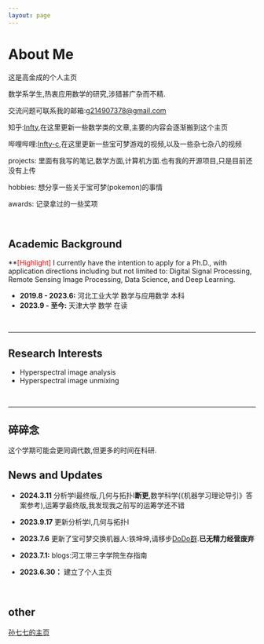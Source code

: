 ```yaml
---
layout: page
---
```


# About Me

[//]:<img src="https://caihanlin.com/caihanlin.jpg" class="floatpic" width="360" height="480">

这是高金成的个人主页

数学系学生,热衷应用数学的研究,涉猎甚广杂而不精.

交流问题可联系我的邮箱:g214907378@gmail.com

知乎:[Infty](https://www.zhihu.com/people/wu-xin-72-24),在这里更新一些数学类的文章,主要的内容会逐渐搬到这个主页

哔哩哔哩:[Infty-c](https://space.bilibili.com/425085633?spm_id_from=333.1007.0.0),在这里更新一些宝可梦游戏的视频,以及一些杂七杂八的视频

projects: 里面有我写的笔记,数学方面,计算机方面.也有我的开源项目,只是目前还没有上传

hobbies: 想分享一些关于宝可梦(pokemon)的事情

awards: 记录拿过的一些奖项

<br>

## Academic Background

**<font color='red'>[Highlight]</font> I currently have the intention to apply for a Ph.D., with application directions including but not limited to: Digital Signal Processing, Remote Sensing Image Processing, Data Science, and Deep Learning.

- **2019.8 - 2023.6:** 河北工业大学 数学与应用数学 本科
- **2023.9 - 至今:** 天津大学 数学 在读

<br>

---

## Research Interests

- Hyperspectral image analysis
- Hyperspectral image unmixing

<br>

---

## 碎碎念

这个学期可能会更同调代数,但更多的时间在科研.

## News and Updates

- **2024.3.11** 分析学I最终版,几何与拓扑I**断更**,数学科学(《机器学习理论导引》答案参考),运筹学最终版,我发现我之前写的运筹学还不错

- **2023.9.17** 更新分析学I,几何与拓扑I

- **2023.7.6** 更新了宝可梦交换机器人:铁坤坤,请移步[DoDo群](https://imdodo.com/s/213672).**已无精力经营废弃**

- **2023.7.1:** blogs:河工带三字学院生存指南

- **2023.6.30：** 建立了个人主页

<br>

## other

[孙七七的主页](https://tysunseven.github.io/)